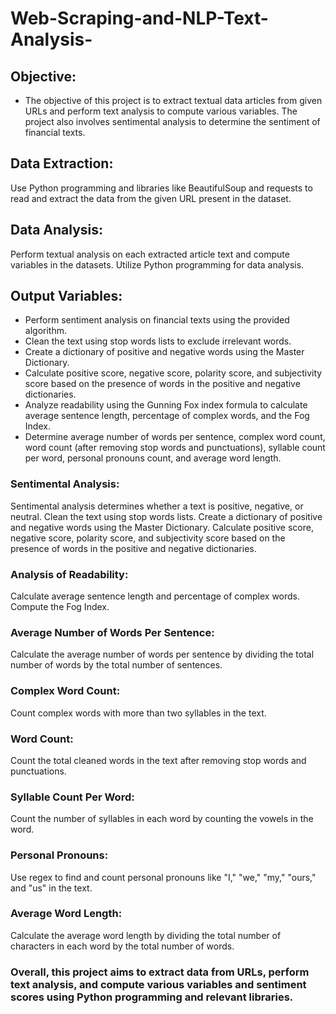 # Web-Scraping-and-NLP-Text-Analysis-

## Objective:
* The objective of this project is to extract textual data articles from given URLs and perform text analysis to compute various variables. The project also involves sentimental analysis to determine the sentiment of financial texts.

## Data Extraction:

Use Python programming and libraries like BeautifulSoup and requests to read and extract the data from the given URL present in the dataset.

## Data Analysis:

Perform textual analysis on each extracted article text and compute variables in the datasets.
Utilize Python programming for data analysis.


## Output Variables:

* Perform sentiment analysis on financial texts using the provided algorithm.
* Clean the text using stop words lists to exclude irrelevant words.
* Create a dictionary of positive and negative words using the Master Dictionary.
* Calculate positive score, negative score, polarity score, and subjectivity score based on the presence of words in the positive and negative dictionaries.
* Analyze readability using the Gunning Fox index formula to calculate average sentence length, percentage of complex words, and the Fog Index.
* Determine average number of words per sentence, complex word count, word count (after removing stop words and punctuations), syllable count per word, personal pronouns count, and average word length.

### Sentimental Analysis:

Sentimental analysis determines whether a text is positive, negative, or neutral.
Clean the text using stop words lists.
Create a dictionary of positive and negative words using the Master Dictionary.
Calculate positive score, negative score, polarity score, and subjectivity score based on the presence of words in the positive and negative dictionaries.

### Analysis of Readability:

Calculate average sentence length and percentage of complex words.
Compute the Fog Index.

### Average Number of Words Per Sentence:

Calculate the average number of words per sentence by dividing the total number of words by the total number of sentences.

### Complex Word Count:

Count complex words with more than two syllables in the text.

### Word Count:

Count the total cleaned words in the text after removing stop words and punctuations.

### Syllable Count Per Word:

Count the number of syllables in each word by counting the vowels in the word.

### Personal Pronouns:

Use regex to find and count personal pronouns like "I," "we," "my," "ours," and "us" in the text.

### Average Word Length:

Calculate the average word length by dividing the total number of characters in each word by the total number of words.

### Overall, this project aims to extract data from URLs, perform text analysis, and compute various variables and sentiment scores using Python programming and relevant libraries.
